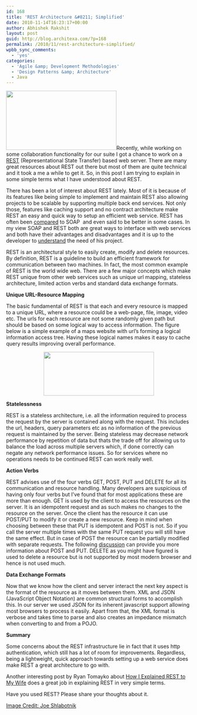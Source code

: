 ```yaml
---
id: 168
title: 'REST Architecture &#8211; Simplified'
date: 2010-11-14T16:23:17+00:00
author: Abhishek Rakshit
layout: post
guid: http://blog.architexa.com/?p=168
permalink: /2010/11/rest-architecture-simplified/
wpbb_sync_comments:
  - 'yes'
categories:
  - 'Agile &amp; Development Methodologies'
  - 'Design Patterns &amp; Architecture'
  - Java
---
```

<!--S-ButtonZ 1.1.5 Start-->

<div style="float: left; width: 42px; padding-right: 10px; margin: 0 -52px 0 0; position: relative; left: -62px; top: 8px">
</div>

<!--S-ButtonZ 1.1.5 End-->

<img class="alignright size-medium wp-image-172" title="rest_up" src="{{site.baseurl}}/assets/uploads/2010/11/rest_up-300x161.png" alt="" width="300" height="161" srcset="{{site.baseurl}}/assets/uploads/2010/11/rest_up-300x161.png 300w, {{site.baseurl}}/assets/uploads/2010/11/rest_up.png 430w" sizes="(max-width: 300px) 100vw, 300px" />Recently, while working on some collaboration functionality for our suite I got a chance to work on a <a href="http://en.wikipedia.org/wiki/Representational_State_Transfer" target="_blank">REST</a> (Representational State Transfer) based web server. There are many great resources about REST out there but most of them are quite technical and it took a me a while to get it. So, in this post I am trying to explain in some simple terms what I have understood about REST.<!--more-->

There has been a lot of interest about REST lately. Most of it is because of its features like being simple to implement and maintain REST also allowing projects to be scalable by supporting multiple back end services. Not only those, features like caching support and no contract architecture make REST an easy and quick way to setup an efficient web service. REST has often been <a href="http://www.taranfx.com/rest-vs-soap-using-http-choosing-the-right-webservice-protocol" target="_blank">compared</a> to SOAP  and even said to be better in some cases. In my view SOAP and REST both are great ways to interface with web services and both have their advantages and disadvantages and it is up to the developer to <a href="http://www.infoq.com/articles/rest-soap-when-to-use-each" target="_blank">understand</a> the need of his project.

REST is an architectural style to easily create, modify and delete resources. By definition, REST is a guideline to build an efficient framework for communication between two machines. In fact, the most common example of REST is the world wide web. There are a few major concepts which make REST unique from other web services such as unique url mapping, stateless architecture, limited action verbs and standard data exchange formats.

**Unique URL-Resource Mapping**

The basic fundamental of REST is that each and every resource is mapped to a unique URL, where a resource could be a web-page, file, image, video etc. The urls for each resource are not some randomly given path but should be based on some logical way to access information. The figure below is a simple example of a maps website with url’s forming a logical information access tree. Having these logical names makes it easy to cache query results improving overall performance.

<p style="text-align: center;">
  <a href="{{site.baseurl}}/assets/uploads/2010/11/restUrl.png"><img class="size-medium wp-image-169 aligncenter" title="restUrl" src="{{site.baseurl}}/assets/uploads/2010/11/restUrl-300x119.png" alt="" width="300" height="119" srcset="{{site.baseurl}}/assets/uploads/2010/11/restUrl-300x119.png 300w, {{site.baseurl}}/assets/uploads/2010/11/restUrl.png 627w" sizes="(max-width: 300px) 100vw, 300px" /></a>
</p>

**Statelessness**

REST is a stateless architecture, i.e. all the information required to process the request by the server is contained along with the request. This includes the url, headers, query parameters etc as no information of the previous request is maintained by the server. Being stateless may decrease network performance by repetition of data but thats the trade off for allowing us to balance the load across multiple servers which, if done correctly can negate any network performance issues. So for services where no operations needs to be continued REST can work really well.

**Action Verbs**

REST advises use of the four verbs GET, POST, PUT and DELETE for all its communication and resource handling. Many developers are suspicious of having only four verbs but I&#8217;ve found that for most applications these are more than enough. GET is used by the client to access the resources on the server. It is an idempotent request and as such makes no changes to the resource on the server. Once the client has the resource it can use POST/PUT to modify it or create a new resource. Keep in mind when choosing between these that PUT is idempotent and POST is not. So if you call the server multiple times with the same PUT request you will still have the same effect. But in case of POST the resource can be partially modified with separate requests. The following <a href="http://stackoverflow.com/questions/630453/put-vs-post-in-rest" target="_blank">discussion</a> can provide you more information about POST and PUT. DELETE as you might have figured is used to delete a resource but is not supported by most modern browser and hence is not used much.

**Data Exchange Formats**

Now that we know how the client and server interact the next key aspect is the format of the resource as it moves between them. XML and JSON (JavaScript Object Notation) are common structural forms to accomplish this. In our server we used JSON for its inherent javascript support allowing most browsers to process it easily. Apart from that, the XML format is verbose and takes time to parse and also creates an impedance mismatch when converting to and from a POJO.

**Summary**

Some concerns about the REST infrastructure lie in fact that it uses http authentication, which still has a lot of room for improvements. Regardless, being a lightweight, quick approach towards setting up a web service does make REST a great architecture to go with.

<div>
  Another interesting post by Ryan Tomayko about <a href="http://tomayko.com/writings/rest-to-my-wife" target="_blank">How I Explained REST to My Wife</a> does a great job in explaining REST in very simple terms.
</div>

Have you used REST? Please share your thoughts about it.

<div>
  <a href="http://www.flickr.com/photos/joeshlabotnik/419914250/sizes/z/in/photostream/" target="_blank">Image Credit: Joe Shlabotnik</a>
</div>

<div style="clear:both;">
  &nbsp;
</div>